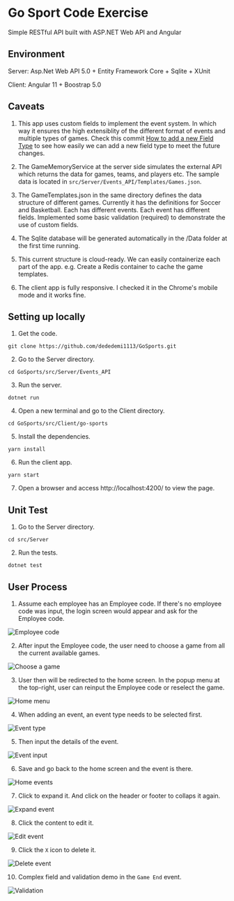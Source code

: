 # Go Sport Code Exercise

Simple RESTful API built with ASP.NET Web API and Angular

## Environment

Server: Asp.Net Web API 5.0 + Entity Framework Core + Sqlite + XUnit

Client: Angular 11 + Boostrap 5.0

## Caveats

1. This app uses custom fields to implement the event system. In which way it ensures the high extensiblity of the different format of events and multiple types of games. Check this commit [How to add a new Field Type](https://github.com/dededemi1113/GoSports/commit/1d43aff5f9e32811f330eff9a4f0ccac33252b92) to see how easily we can add a new field type to meet the future changes.

2. The GameMemoryService at the server side simulates the external API which returns the data for games, teams, and players etc. The sample data is located in `src/Server/Events_API/Templates/Games.json`.

3. The GameTemplates.json in the same directory defines the data structure of different games. Currently it has the definitions for Soccer and Basketball. Each has different events. Each event has different fields. Implemented some basic validation (required) to demonstrate the use of custom fields.

4. The Sqlite database will be generated automatically in the /Data folder at the first time running.

5. This current structure is cloud-ready. We can easily containerize each part of the app. e.g. Create a Redis container to cache the game templates. 

6. The client app is fully responsive. I checked it in the Chrome's mobile mode and it works fine.

## Setting up locally

1. Get the code.

```git clone https://github.com/dededemi1113/GoSports.git```

2. Go to the Server directory.

```cd GoSports/src/Server/Events_API```

3. Run the server.

```dotnet run```

4. Open a new terminal and go to the Client directory.

```cd GoSports/src/Client/go-sports```

5. Install the dependencies.

```yarn install```

6. Run the client app.

```yarn start```

7. Open a browser and access http://localhost:4200/ to view the page.

## Unit Test

1. Go to the Server directory.

```cd src/Server```

2. Run the tests.

```dotnet test```

## User Process

1. Assume each employee has an Employee code. If there's no employee code was input, the login screen would appear and ask for the Employee code.

![Employee code](images/readme/localhost_4200_login.png)

2. After input the Employee code, the user need to choose a game from all the current available games. 

![Choose a game](images/readme/localhost_4200_games.png)

3. User then will be redirected to the home screen. In the popup menu at the top-right, user can reinput the Employee code or reselect the game.

![Home menu](images/readme/localhost_4200_menu.png)

4. When adding an event, an event type needs to be selected first.

![Event type](images/readme/localhost_4200_event_type.png)

5. Then input the details of the event.

![Event input](images/readme/localhost_4200_event_input.png)

6. Save and go back to the home screen and the event is there.

![Home events](images/readme/localhost_4200_home_events.png)

7. Click to expand it. And click on the header or footer to collaps it again. 

![Expand event](images/readme/localhost_4200_expand_event.png)

8. Click the content to edit it.

![Edit event](images/readme/localhost_4200_edit_event.png)

9. Click the `X` icon to delete it.

![Delete event](images/readme/localhost_4200_delete_event.png)

10. Complex field and validation demo in the `Game End` event.

![Validation](images/readme/localhost_4200_validation.png)
